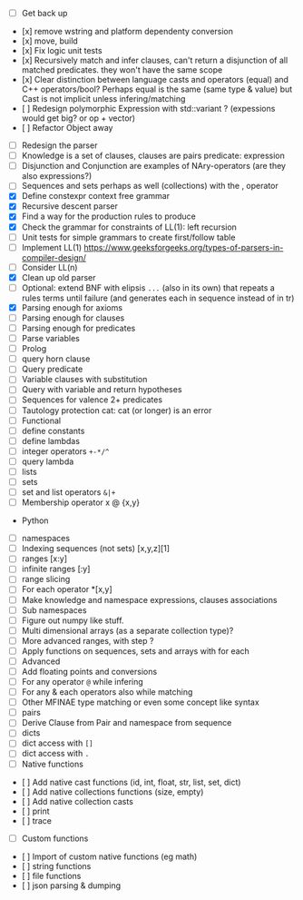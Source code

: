 - [ ] Get back up 
-    [x] remove wstring and platform dependenty conversion 
-    [x] move, build
-    [x] Fix logic unit tests
-    [x] Recursively match and infer clauses, can't return a disjunction of all matched predicates. they won't have the same scope
-    [x] Clear distinction between language casts and operators (equal) and C++ operators/bool? Perhaps equal is the same (same type & value) but Cast is not implicit unless infering/matching
-    [ ] Redesign polymorphic Expression with std::variant ? (expessions would get big? or op + vector)
-    [ ] Refactor Object away 
- [ ] Redesign the parser 
-   [ ] Knowledge is a set of clauses, clauses are pairs predicate: expression
-   [ ] Disjunction and Conjunction are examples of NAry-operators (are they also expressions?)
-   [ ] Sequences and sets perhaps as well (collections) with the , operator 
-   [x] Define constexpr context free grammar
-   [x] Recursive descent parser  
-   [x] Find a way for the production rules to produce
-   [x] Check the grammar for constraints of LL(1): left recursion 
-   [ ] Unit tests for simple grammars to create first/follow table
-   [ ] Implement LL(1) https://www.geeksforgeeks.org/types-of-parsers-in-compiler-design/
-   [ ] Consider LL(n)
-   [x] Clean up old parser 
-   [ ] Optional: extend BNF with elipsis `...` (also in its own) that repeats a rules terms until failure (and generates each in sequence instead of in tr)
-   [x] Parsing enough for axioms
-   [ ] Parsing enough for clauses
-   [ ] Parsing enough for predicates
-   [ ] Parse variables 
- [ ] Prolog 
-   [ ] query horn clause 
-   [ ] Query predicate  
-   [ ] Variable clauses with substitution 
-   [ ] Query with variable and return hypotheses
-   [ ] Sequences for valence 2+ predicates 
-   [ ] Tautology protection cat: cat (or longer) is an error 
- [ ] Functional 
-   [ ] define constants 
-   [ ] define lambdas 
-   [ ] integer operators `+-*/^` 
-   [ ] query lambda
-   [ ] lists 
-   [ ] sets 
-   [ ] set and list operators `&|+`
-   [ ] Membership operator x @ {x,y}
- Python
-   [ ] namespaces
-   [ ] Indexing sequences (not sets)  [x,y,z][1]
-   [ ] ranges [x:y] 
-   [ ] infinite ranges [:y]
-   [ ] range slicing
-   [ ] For each operator *[x,y]
-   [ ] Make knowledge and namespace expressions, clauses associations 
-   [ ] Sub namespaces
-   [ ] Figure out numpy like stuff. 
-   [ ] Multi dimensional arrays (as a separate collection type)?
-   [ ] More advanced ranges, with step ?  
-   [ ] Apply functions on sequences, sets and arrays with for each 
- [ ] Advanced
-   [ ] Add floating points and conversions
-   [ ] For any operator `@` while infering 
-   [ ] For any & each operators also while matching 
-   [ ] Other MFINAE type matching or even some concept like syntax 
-   [ ] pairs 
-   [ ] Derive Clause from Pair and namespace from sequence
-   [ ] dicts 
-   [ ] dict access with `[]`
-   [ ] dict access with `.`
- [ ] Native functions
-    [ ] Add native cast functions (id, int, float, str, list, set, dict)
-    [ ] Add native collections functions (size, empty)
-    [ ] Add native collection casts
-    [ ] print
-    [ ] trace 
- [ ] Custom functions
-    [ ] Import of custom native functions (eg math)
-    [ ] string functions 
-    [ ] file functions 
-    [ ] json parsing & dumping 

